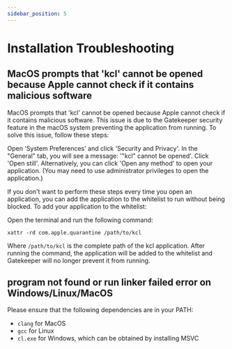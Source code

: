 ```yaml
---
sidebar_position: 5
---
```


# Installation Troubleshooting

## MacOS prompts that 'kcl' cannot be opened because Apple cannot check if it contains malicious software

MacOS prompts that 'kcl' cannot be opened because Apple cannot check if it contains malicious software. This issue is due to the Gatekeeper security feature in the macOS system preventing the application from running. To solve this issue, follow these steps:

Open 'System Preferences' and click 'Security and Privacy'. In the "General" tab, you will see a message: '"kcl" cannot be opened'. Click 'Open still'. Alternatively, you can click 'Open any method' to open your application. (You may need to use administrator privileges to open the application.)

If you don't want to perform these steps every time you open an application, you can add the application to the whitelist to run without being blocked. To add your application to the whitelist:

Open the terminal and run the following command:

```shell
xattr -rd com.apple.quarantine /path/to/kcl
```

Where `/path/to/kcl` is the complete path of the kcl application. After running the command, the application will be added to the whitelist and Gatekeeper will no longer prevent it from running.

## program not found or run linker failed error on Windows/Linux/MacOS

Please ensure that the following dependencies are in your PATH:

- `clang` for MacOS
- `gcc` for Linux
- `cl.exe` for Windows, which can be obtained by installing MSVC
